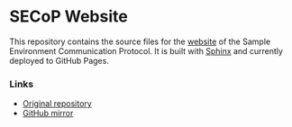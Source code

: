 # SECoP Website

This repository contains the source files for the [website](https://sampleenvironment.org/secop) of the Sample Environment Communication Protocol.
It is built with [Sphinx](https://github.com/sphinx-doc/sphinx) and currently deployed to GitHub Pages.

### Links

- [Original repository](https://github.com/SampleEnvironment/secop-site)
- [GitHub mirror](https://forge.frm2.tum.de/review/admin/repos/secop/secop-site,general)
